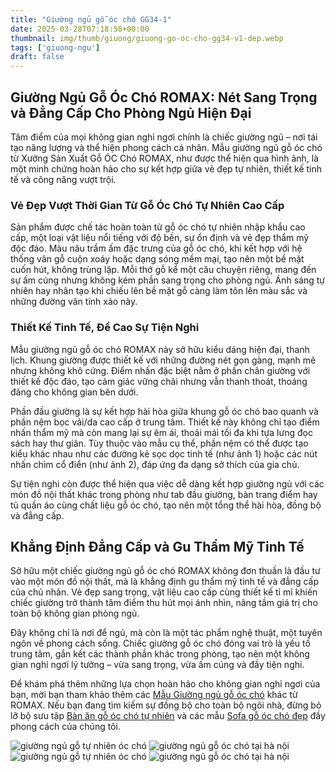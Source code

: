 ```yaml
---
title: "Giường ngủ gỗ óc chó GG34-1"
date: 2025-03-28T07:18:58+00:00
thumbnail: img/thumb/giuong/giuong-go-oc-cho-gg34-v1-dep.webp
tags: ['giuong-ngu']
draft: false
---
```

## Giường Ngủ Gỗ Óc Chó ROMAX: Nét Sang Trọng và Đẳng Cấp Cho Phòng Ngủ Hiện Đại

Tâm điểm của mọi không gian nghỉ ngơi chính là chiếc giường ngủ – nơi tái tạo năng lượng và thể hiện phong cách cá nhân. Mẫu giường ngủ gỗ óc chó từ Xưởng Sản Xuất Gỗ ÓC Chó ROMAX, như được thể hiện qua hình ảnh, là một minh chứng hoàn hảo cho sự kết hợp giữa vẻ đẹp tự nhiên, thiết kế tinh tế và công năng vượt trội.

### Vẻ Đẹp Vượt Thời Gian Từ Gỗ Óc Chó Tự Nhiên Cao Cấp

Sản phẩm được chế tác hoàn toàn từ gỗ óc chó tự nhiên nhập khẩu cao cấp, một loại vật liệu nổi tiếng với độ bền, sự ổn định và vẻ đẹp thẩm mỹ độc đáo. Màu nâu trầm ấm đặc trưng của gỗ óc chó, khi kết hợp với hệ thống vân gỗ cuộn xoáy hoặc dạng sóng mềm mại, tạo nên một bề mặt cuốn hút, không trùng lặp. Mỗi thớ gỗ kể một câu chuyện riêng, mang đến sự ấm cúng nhưng không kém phần sang trọng cho phòng ngủ. Ánh sáng tự nhiên hay nhân tạo khi chiếu lên bề mặt gỗ càng làm tôn lên màu sắc và những đường vân tinh xảo này.

### Thiết Kế Tinh Tế, Đề Cao Sự Tiện Nghi

Mẫu giường ngủ gỗ óc chó ROMAX này sở hữu kiểu dáng hiện đại, thanh lịch. Khung giường được thiết kế với những đường nét gọn gàng, mạnh mẽ nhưng không khô cứng. Điểm nhấn đặc biệt nằm ở phần chân giường với thiết kế độc đáo, tạo cảm giác vững chãi nhưng vẫn thanh thoát, thoáng đãng cho không gian bên dưới.

Phần đầu giường là sự kết hợp hài hòa giữa khung gỗ óc chó bao quanh và phần nệm bọc vải/da cao cấp ở trung tâm. Thiết kế này không chỉ tạo điểm nhấn thẩm mỹ mà còn mang lại sự êm ái, thoải mái tối đa khi tựa lưng đọc sách hay thư giãn. Tùy thuộc vào mẫu cụ thể, phần nệm có thể được tạo kiểu khác nhau như các đường kẻ sọc dọc tinh tế (như ảnh 1) hoặc các nút nhấn chìm cổ điển (như ảnh 2), đáp ứng đa dạng sở thích của gia chủ.

Sự tiện nghi còn được thể hiện qua việc dễ dàng kết hợp giường ngủ với các món đồ nội thất khác trong phòng như tab đầu giường, bàn trang điểm hay tủ quần áo cùng chất liệu gỗ óc chó, tạo nên một tổng thể hài hòa, đồng bộ và đẳng cấp.

## Khẳng Định Đẳng Cấp và Gu Thẩm Mỹ Tinh Tế

Sở hữu một chiếc giường ngủ gỗ óc chó ROMAX không đơn thuần là đầu tư vào một món đồ nội thất, mà là khẳng định gu thẩm mỹ tinh tế và đẳng cấp của chủ nhân. Vẻ đẹp sang trọng, vật liệu cao cấp cùng thiết kế tỉ mỉ khiến chiếc giường trở thành tâm điểm thu hút mọi ánh nhìn, nâng tầm giá trị cho toàn bộ không gian phòng ngủ.

Đây không chỉ là nơi để ngủ, mà còn là một tác phẩm nghệ thuật, một tuyên ngôn về phong cách sống. Chiếc giường gỗ óc chó đóng vai trò là yếu tố trung tâm, gắn kết các thành phần khác trong phòng, tạo nên một không gian nghỉ ngơi lý tưởng – vừa sang trọng, vừa ấm cúng và đầy tiện nghi.

Để khám phá thêm những lựa chọn hoàn hảo cho không gian nghỉ ngơi của bạn, mời bạn tham khảo thêm các [Mẫu Giường ngủ gỗ óc chó](https://romax.vn/danh-muc/phong-ngu/giuong-go-oc-cho/) khác từ ROMAX. Nếu bạn đang tìm kiếm sự đồng bộ cho toàn bộ ngôi nhà, đừng bỏ lỡ bộ sưu tập [Bàn ăn gỗ óc chó tự nhiên](https://romax.vn/danh-muc/phong-bep/ban-an-go-oc-cho/) và các mẫu [Sofa gỗ óc chó đẹp](https://romax.vn/danh-muc/phong-khach/sofa-go-oc-cho/) đầy phong cách của chúng tôi.

![giường ngủ gỗ tự nhiên óc chó](/img/giuong/gg34v1/giuong-go-oc-cho-gg34-v1-45.webp)
![giường ngủ gỗ óc chó tại hà nội](/img/giuong/gg34v1/giuong-go-oc-cho-gg34-v1-46.webp)
![giường ngủ gỗ tự nhiên óc chó](/img/giuong/gg34v2/giuong-go-oc-cho-gg34-v2-44.webp)
![giường ngủ gỗ óc chó tại hà nội](/img/giuong/gg34v2/giuong-go-oc-cho-gg34-v2-47.webp)